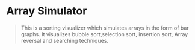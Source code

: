 # Array Simulator
>This is a sorting visualizer which simulates arrays in the form of bar graphs.
>It visualizes bubble sort,selection sort, insertion sort, Array reversal and searching techniques.



